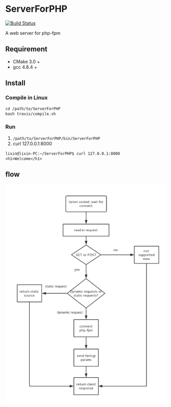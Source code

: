 # ServerForPHP
[![Build Status](https://travis-ci.org/xxlixin1993/ServerForPHP.svg?branch=master)](https://travis-ci.org/xxlixin1993/ServerForPHP)

A web server for php-fpm

## Requirement
- CMake 3.0 +
- gcc 4.8.4 +

## Install
### Compile in Linux
```
cd /path/to/ServerForPHP
bash travis/compile.sh
```

### Run

1. `/path/to/ServerForPHP/bin/ServerForPHP`
2. curl 127.0.0.1:8000
```
lixin@lixin-PC:~/ServerForPHP$ curl 127.0.0.1:8000
<h1>Welcome</h1>
```

## flow
![flow](readme_img/server_for_php.png)
